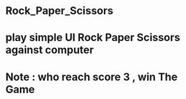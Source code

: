 # Rock_Paper_Scissors
# play simple UI Rock Paper Scissors against computer
# Note : who reach score 3 , win The Game
